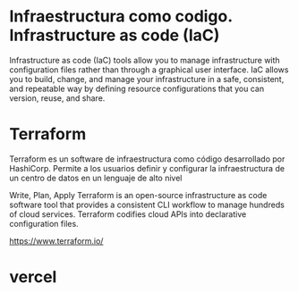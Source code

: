 # Infraestructura como codigo.  Infrastructure as code (IaC)

Infrastructure as code (IaC) tools allow you to manage infrastructure with configuration files rather than through a graphical user interface. IaC allows you to build, change, and manage your infrastructure in a safe, consistent, and repeatable way by defining resource configurations that you can version, reuse, and share.

# Terraform

Terraform es un software de infraestructura como código desarrollado por HashiCorp. Permite a los usuarios definir y configurar la infraestructura de un centro de datos en un lenguaje de alto nivel

Write, Plan, Apply
Terraform is an open-source infrastructure as code software tool that provides a consistent CLI workflow to manage hundreds of cloud services. Terraform codifies cloud APIs into declarative configuration files.

https://www.terraform.io/

# vercel